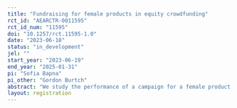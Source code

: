 ```yaml
---
title: "Fundraising for female products in equity crowdfunding"
rct_id: "AEARCTR-0011595"
rct_id_num: "11595"
doi: "10.1257/rct.11595-1.0"
date: "2023-06-18"
status: "in_development"
jel: ""
start_year: "2023-06-19"
end_year: "2025-01-31"
pi: "Sofia Bapna"
pi_other: "Gordon Burtch"
abstract: "We study the performance of a campaign for a female product that is raising capital through equity crowdfunding. We use interventions (described in the 'interventions' section) to see if the interventions change the crowdfunding performance. We examine heterogeneity by investor gender and experience."
layout: registration
---
```


